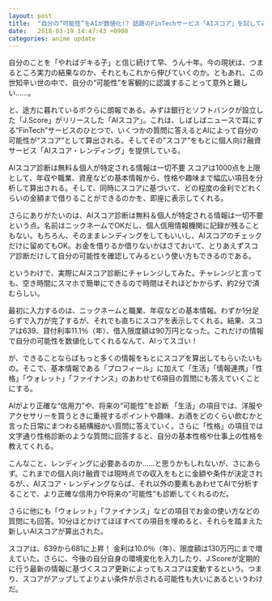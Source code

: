 ```yaml
---
layout: post
title:  "自分の“可能性”をAIが数値化!? 話題のFinTechサービス「AIスコア」を試してみた"
date:   2018-03-19 14:47:43 +0900
categories: anime update
---
```

自分のことを「やればデキる子」と信じ続けて早、うん十年。今の現状は、つまるところ実力の結果なのか、それともこれから伸びていくのか。ともあれ、この世知辛い世の中で、自分の“可能性”を客観的に認識することって意外と難しい……。

と、途方に暮れているボクらに朗報である。みずほ銀行とソフトバンクが設立した「J.Score」がリリースした「AIスコア」。これは、しばしばニュースで耳にする“FinTech”サービスのひとつで、いくつかの質問に答えるとAIによって自分の可能性が“スコア”として算出される。そしてその“スコア”をもとに個人向け融資サービス「AIスコア・レンディング」を提供している。

AIスコア診断は無料＆個人が特定される情報は一切不要
スコアは1000点を上限として、年収や職業、資産などの基本情報から、性格や趣味まで幅広い項目を分析して算出される。そして、同時にスコアに基づいて、どの程度の金利でどれくらいの金額まで借りることができるのかを、即座に表示してくれる。

さらにありがたいのは、AIスコア診断は無料＆個人が特定される情報は一切不要という点。名前はニックネームでOKだし、個人信用情報機関に記録が残ることもない。もちろん、そのままレンディングをしてもいいし、AIスコアのチェックだけに留めてもOK。お金を借りるか借りないかはさておいて、とりあえずスコア診断だけして自分の可能性を確認してみるという使い方もできるのである。

というわけで、実際にAIスコア診断にチャレンジしてみた。チャレンジと言っても、空き時間にスマホで簡単にできるので時間はそれほどかからず、約2分で済むらしい。

最初に入力するのは、ニックネームと職業、年収などの基本情報。わずか1分足らずで入力が完了するが、それでも直ちにスコアを表示してくれる。結果、スコアは639、貸付利率11.1％（年）、借入限度額は90万円となった。これだけの情報で自分の可能性を数値化してくれるなんて、AIってスゴい！

が、できることならばもっと多くの情報をもとにスコアを算出してもらいたいもの。そこで、基本情報である「プロフィール」に加えて「生活」「情報連携」「性格」「ウォレット」「ファイナンス」のあわせて6項目の質問にも答えていくことにする。

AIがより正確な“信用力”や、将来の“可能性”を診断
「生活」の項目では、洋服やアクセサリーを買うときに重視するポイントや趣味、お酒をどのくらい飲むかと言った日常にまつわる結構細かい質問に答えていく。さらに「性格」の項目では文字通り性格診断のような質問に回答すると、自分の基本性格や仕事上の性格を教えてくれる。

こんなこと、レンディングに必要あるのか……と思うかもしれないが、さにあらず。これまでの個人向け融資では現時点での収入をもとに金額や条件が決定されるが、、AIスコア・レンディングならば、それ以外の要素もあわせてAIで分析することで、より正確な信用力や将来の“可能性”も診断してくれるのだ。

さらに他にも「ウォレット」「ファイナンス」などの項目でお金の使い方などの質問にも回答。10分ほどかけてほぼすべての項目を埋めると、それらを踏まえた新しいAIスコアが算出された。

スコアは、639から681に上昇！ 金利は10.0％（年）、限度額は130万円にまで増えていた。さらに、今後の自分自身の環境変化を入力したり、J.Scoreが定期的に行う最新の情報に基づくスコア更新によってもスコアは変動するという。つまり、スコアがアップしてよりよい条件が示される可能性も大いにあるというわけだ。